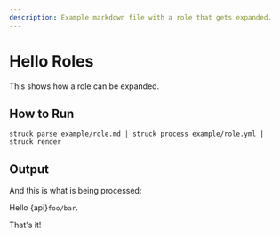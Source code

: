 ```yaml
---
description: Example markdown file with a role that gets expanded.
---
```


# Hello Roles

This shows how a role can be expanded.

## How to Run

```
struck parse example/role.md | struck process example/role.yml | struck render
```

## Output

And this is what is being processed:

Hello {api}`foo/bar`.

That's it!
